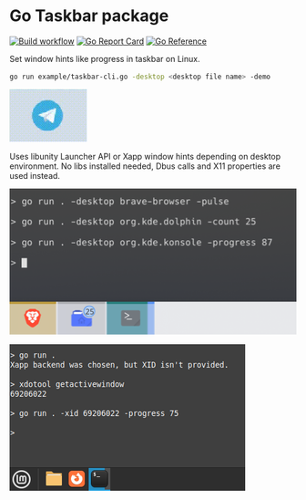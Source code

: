 # Go Taskbar package

[![Build workflow](https://github.com/bibelin/taskbar/actions/workflows/go.yml/badge.svg)](https://github.com/bibelin/taskbar/actions/workflows/go.yml) [![Go Report Card](https://goreportcard.com/badge/github.com/bibelin/taskbar)](https://goreportcard.com/report/github.com/bibelin/taskbar) [![Go Reference](https://pkg.go.dev/badge/bibelin/taskbar.svg)](https://pkg.go.dev/bibelin/taskbar)

Set window hints like progress in taskbar on Linux.

```sh
go run example/taskbar-cli.go -desktop <desktop file name> -demo
```

![](screenshots/demo.gif)

Uses libunity Launcher API or Xapp window hints depending on desktop environment. No libs installed needed, Dbus calls and X11 properties are used instead.

![](screenshots/plasma.png)

![](screenshots/mint.png)
